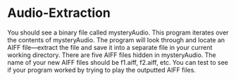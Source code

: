 Audio-Extraction
================

You should see a binary file called mysteryAudio. This program iterates over the contents of mysteryAudio. The program will look through and locate an AIFF file—extract the file and save it into a separate file in your current working directory. There are five AIFF files hidden in mysteryAudio. The name of your new AIFF files should be f1.aiff, f2.aiff, etc. You can test to see if your program worked by trying to play the outputted AIFF files.
